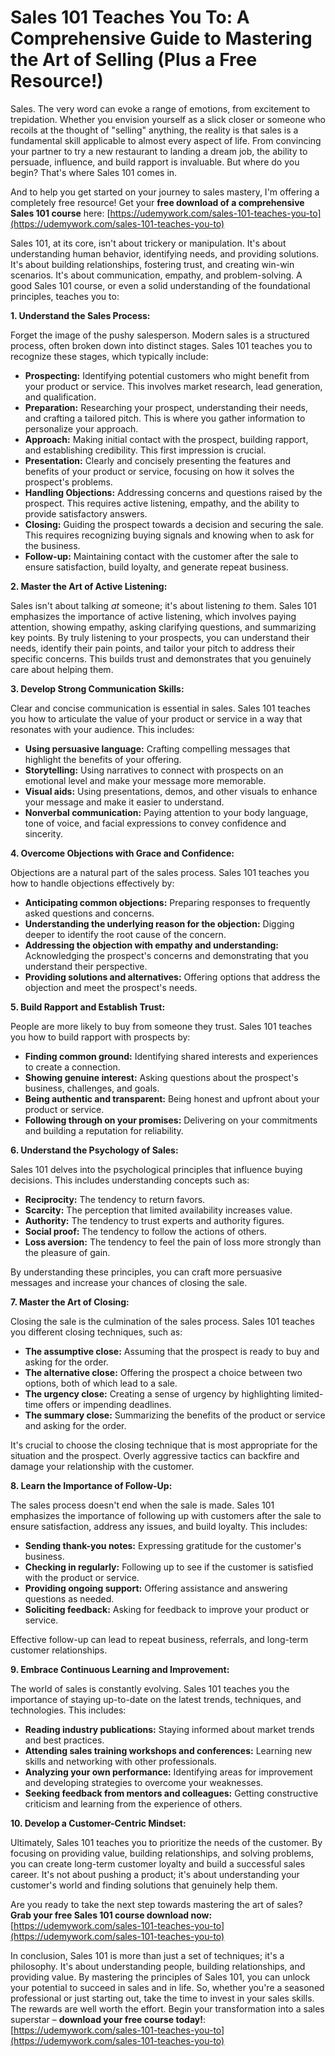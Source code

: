 # Sales 101 Teaches You To: A Comprehensive Guide to Mastering the Art of Selling (Plus a Free Resource!)

Sales. The very word can evoke a range of emotions, from excitement to trepidation. Whether you envision yourself as a slick closer or someone who recoils at the thought of "selling" anything, the reality is that sales is a fundamental skill applicable to almost every aspect of life. From convincing your partner to try a new restaurant to landing a dream job, the ability to persuade, influence, and build rapport is invaluable. But where do you begin? That's where Sales 101 comes in.

And to help you get started on your journey to sales mastery, I'm offering a completely free resource! Get your **free download of a comprehensive Sales 101 course** here: [https://udemywork.com/sales-101-teaches-you-to](https://udemywork.com/sales-101-teaches-you-to)

Sales 101, at its core, isn't about trickery or manipulation. It's about understanding human behavior, identifying needs, and providing solutions. It's about building relationships, fostering trust, and creating win-win scenarios. It's about communication, empathy, and problem-solving. A good Sales 101 course, or even a solid understanding of the foundational principles, teaches you to:

**1. Understand the Sales Process:**

Forget the image of the pushy salesperson. Modern sales is a structured process, often broken down into distinct stages. Sales 101 teaches you to recognize these stages, which typically include:

*   **Prospecting:** Identifying potential customers who might benefit from your product or service. This involves market research, lead generation, and qualification.
*   **Preparation:** Researching your prospect, understanding their needs, and crafting a tailored pitch. This is where you gather information to personalize your approach.
*   **Approach:** Making initial contact with the prospect, building rapport, and establishing credibility. This first impression is crucial.
*   **Presentation:** Clearly and concisely presenting the features and benefits of your product or service, focusing on how it solves the prospect's problems.
*   **Handling Objections:** Addressing concerns and questions raised by the prospect. This requires active listening, empathy, and the ability to provide satisfactory answers.
*   **Closing:** Guiding the prospect towards a decision and securing the sale. This requires recognizing buying signals and knowing when to ask for the business.
*   **Follow-up:** Maintaining contact with the customer after the sale to ensure satisfaction, build loyalty, and generate repeat business.

**2. Master the Art of Active Listening:**

Sales isn't about talking *at* someone; it's about listening *to* them. Sales 101 emphasizes the importance of active listening, which involves paying attention, showing empathy, asking clarifying questions, and summarizing key points. By truly listening to your prospects, you can understand their needs, identify their pain points, and tailor your pitch to address their specific concerns. This builds trust and demonstrates that you genuinely care about helping them.

**3. Develop Strong Communication Skills:**

Clear and concise communication is essential in sales. Sales 101 teaches you how to articulate the value of your product or service in a way that resonates with your audience. This includes:

*   **Using persuasive language:** Crafting compelling messages that highlight the benefits of your offering.
*   **Storytelling:** Using narratives to connect with prospects on an emotional level and make your message more memorable.
*   **Visual aids:** Using presentations, demos, and other visuals to enhance your message and make it easier to understand.
*   **Nonverbal communication:** Paying attention to your body language, tone of voice, and facial expressions to convey confidence and sincerity.

**4. Overcome Objections with Grace and Confidence:**

Objections are a natural part of the sales process. Sales 101 teaches you how to handle objections effectively by:

*   **Anticipating common objections:** Preparing responses to frequently asked questions and concerns.
*   **Understanding the underlying reason for the objection:** Digging deeper to identify the root cause of the concern.
*   **Addressing the objection with empathy and understanding:** Acknowledging the prospect's concerns and demonstrating that you understand their perspective.
*   **Providing solutions and alternatives:** Offering options that address the objection and meet the prospect's needs.

**5. Build Rapport and Establish Trust:**

People are more likely to buy from someone they trust. Sales 101 teaches you how to build rapport with prospects by:

*   **Finding common ground:** Identifying shared interests and experiences to create a connection.
*   **Showing genuine interest:** Asking questions about the prospect's business, challenges, and goals.
*   **Being authentic and transparent:** Being honest and upfront about your product or service.
*   **Following through on your promises:** Delivering on your commitments and building a reputation for reliability.

**6. Understand the Psychology of Sales:**

Sales 101 delves into the psychological principles that influence buying decisions. This includes understanding concepts such as:

*   **Reciprocity:** The tendency to return favors.
*   **Scarcity:** The perception that limited availability increases value.
*   **Authority:** The tendency to trust experts and authority figures.
*   **Social proof:** The tendency to follow the actions of others.
*   **Loss aversion:** The tendency to feel the pain of loss more strongly than the pleasure of gain.

By understanding these principles, you can craft more persuasive messages and increase your chances of closing the sale.

**7. Master the Art of Closing:**

Closing the sale is the culmination of the sales process. Sales 101 teaches you different closing techniques, such as:

*   **The assumptive close:** Assuming that the prospect is ready to buy and asking for the order.
*   **The alternative close:** Offering the prospect a choice between two options, both of which lead to a sale.
*   **The urgency close:** Creating a sense of urgency by highlighting limited-time offers or impending deadlines.
*   **The summary close:** Summarizing the benefits of the product or service and asking for the order.

It's crucial to choose the closing technique that is most appropriate for the situation and the prospect. Overly aggressive tactics can backfire and damage your relationship with the customer.

**8. Learn the Importance of Follow-Up:**

The sales process doesn't end when the sale is made. Sales 101 emphasizes the importance of following up with customers after the sale to ensure satisfaction, address any issues, and build loyalty. This includes:

*   **Sending thank-you notes:** Expressing gratitude for the customer's business.
*   **Checking in regularly:** Following up to see if the customer is satisfied with the product or service.
*   **Providing ongoing support:** Offering assistance and answering questions as needed.
*   **Soliciting feedback:** Asking for feedback to improve your product or service.

Effective follow-up can lead to repeat business, referrals, and long-term customer relationships.

**9. Embrace Continuous Learning and Improvement:**

The world of sales is constantly evolving. Sales 101 teaches you the importance of staying up-to-date on the latest trends, techniques, and technologies. This includes:

*   **Reading industry publications:** Staying informed about market trends and best practices.
*   **Attending sales training workshops and conferences:** Learning new skills and networking with other professionals.
*   **Analyzing your own performance:** Identifying areas for improvement and developing strategies to overcome your weaknesses.
*   **Seeking feedback from mentors and colleagues:** Getting constructive criticism and learning from the experience of others.

**10. Develop a Customer-Centric Mindset:**

Ultimately, Sales 101 teaches you to prioritize the needs of the customer. By focusing on providing value, building relationships, and solving problems, you can create long-term customer loyalty and build a successful sales career. It's not about pushing a product; it's about understanding your customer's world and finding solutions that genuinely help them.

Are you ready to take the next step towards mastering the art of sales? **Grab your free Sales 101 course download now:** [https://udemywork.com/sales-101-teaches-you-to](https://udemywork.com/sales-101-teaches-you-to)

In conclusion, Sales 101 is more than just a set of techniques; it's a philosophy. It's about understanding people, building relationships, and providing value. By mastering the principles of Sales 101, you can unlock your potential to succeed in sales and in life. So, whether you're a seasoned professional or just starting out, take the time to invest in your sales skills. The rewards are well worth the effort. Begin your transformation into a sales superstar – **download your free course today!**: [https://udemywork.com/sales-101-teaches-you-to](https://udemywork.com/sales-101-teaches-you-to)
